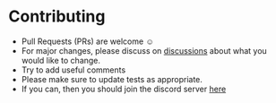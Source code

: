 # Contributing
* Pull Requests (PRs) are welcome :relaxed:
* For major changes, please discuss on [discussions](https://github.com/iamDyeus/KnickAI/discussions) about what you would like to change.
* Try to add useful comments
* Please make sure to update tests as appropriate.
* If you can, then you should join the discord server [here](https://discord.gg/2X4WThB64b)
